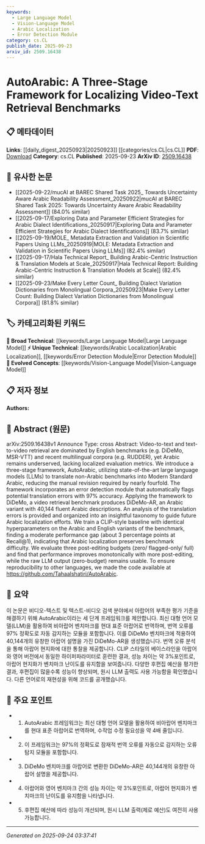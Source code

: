 ```yaml
---
keywords:
  - Large Language Model
  - Vision-Language Model
  - Arabic Localization
  - Error Detection Module
category: cs.CL
publish_date: 2025-09-23
arxiv_id: 2509.16438
---
```


<!-- KEYWORD_LINKING_METADATA:
{
  "processed_timestamp": "2025-09-24T03:37:41.311317",
  "vocabulary_version": "1.0",
  "selected_keywords": [
    "Large Language Model",
    "Vision-Language Model",
    "Arabic Localization",
    "Error Detection Module"
  ],
  "rejected_keywords": [],
  "similarity_scores": {
    "Large Language Model": 0.85,
    "Vision-Language Model": 0.82,
    "Arabic Localization": 0.7,
    "Error Detection Module": 0.68
  },
  "extraction_method": "AI_prompt_based",
  "budget_applied": true,
  "candidates_json": {
    "candidates": [
      {
        "surface": "Large Language Models",
        "canonical": "Large Language Model",
        "aliases": [
          "LLM"
        ],
        "category": "broad_technical",
        "rationale": "Large Language Models are central to the framework's translation process, linking to broader NLP and AI research.",
        "novelty_score": 0.45,
        "connectivity_score": 0.88,
        "specificity_score": 0.65,
        "link_intent_score": 0.85
      },
      {
        "surface": "Video-to-text retrieval",
        "canonical": "Vision-Language Model",
        "aliases": [
          "Video-text retrieval"
        ],
        "category": "evolved_concepts",
        "rationale": "This concept connects to the growing field of Vision-Language Models, which integrate visual and textual data.",
        "novelty_score": 0.55,
        "connectivity_score": 0.79,
        "specificity_score": 0.72,
        "link_intent_score": 0.82
      },
      {
        "surface": "Arabic localization",
        "canonical": "Arabic Localization",
        "aliases": [
          "Arabic translation"
        ],
        "category": "unique_technical",
        "rationale": "This is a unique technical focus of the paper, emphasizing the adaptation of benchmarks to the Arabic language.",
        "novelty_score": 0.78,
        "connectivity_score": 0.65,
        "specificity_score": 0.8,
        "link_intent_score": 0.7
      },
      {
        "surface": "Error detection module",
        "canonical": "Error Detection Module",
        "aliases": [
          "Translation error detection"
        ],
        "category": "unique_technical",
        "rationale": "The module is a novel component of the framework, crucial for ensuring translation accuracy.",
        "novelty_score": 0.65,
        "connectivity_score": 0.6,
        "specificity_score": 0.78,
        "link_intent_score": 0.68
      }
    ],
    "ban_list_suggestions": [
      "benchmark",
      "performance",
      "evaluation"
    ]
  },
  "decisions": [
    {
      "candidate_surface": "Large Language Models",
      "resolved_canonical": "Large Language Model",
      "decision": "linked",
      "scores": {
        "novelty": 0.45,
        "connectivity": 0.88,
        "specificity": 0.65,
        "link_intent": 0.85
      }
    },
    {
      "candidate_surface": "Video-to-text retrieval",
      "resolved_canonical": "Vision-Language Model",
      "decision": "linked",
      "scores": {
        "novelty": 0.55,
        "connectivity": 0.79,
        "specificity": 0.72,
        "link_intent": 0.82
      }
    },
    {
      "candidate_surface": "Arabic localization",
      "resolved_canonical": "Arabic Localization",
      "decision": "linked",
      "scores": {
        "novelty": 0.78,
        "connectivity": 0.65,
        "specificity": 0.8,
        "link_intent": 0.7
      }
    },
    {
      "candidate_surface": "Error detection module",
      "resolved_canonical": "Error Detection Module",
      "decision": "linked",
      "scores": {
        "novelty": 0.65,
        "connectivity": 0.6,
        "specificity": 0.78,
        "link_intent": 0.68
      }
    }
  ]
}
-->

# AutoArabic: A Three-Stage Framework for Localizing Video-Text Retrieval Benchmarks

## 📋 메타데이터

**Links**: [[daily_digest_20250923|20250923]] [[categories/cs.CL|cs.CL]]
**PDF**: [Download](https://arxiv.org/pdf/2509.16438.pdf)
**Category**: cs.CL
**Published**: 2025-09-23
**ArXiv ID**: [2509.16438](https://arxiv.org/abs/2509.16438)

## 🔗 유사한 논문
- [[2025-09-22/mucAI at BAREC Shared Task 2025_ Towards Uncertainty Aware Arabic Readability Assessment_20250922|mucAI at BAREC Shared Task 2025: Towards Uncertainty Aware Arabic Readability Assessment]] (84.0% similar)
- [[2025-09-17/Exploring Data and Parameter Efficient Strategies for Arabic Dialect Identifications_20250917|Exploring Data and Parameter Efficient Strategies for Arabic Dialect Identifications]] (83.7% similar)
- [[2025-09-19/MOLE_ Metadata Extraction and Validation in Scientific Papers Using LLMs_20250919|MOLE: Metadata Extraction and Validation in Scientific Papers Using LLMs]] (82.4% similar)
- [[2025-09-17/Hala Technical Report_ Building Arabic-Centric Instruction & Translation Models at Scale_20250917|Hala Technical Report: Building Arabic-Centric Instruction & Translation Models at Scale]] (82.4% similar)
- [[2025-09-23/Make Every Letter Count_ Building Dialect Variation Dictionaries from Monolingual Corpora_20250923|Make Every Letter Count: Building Dialect Variation Dictionaries from Monolingual Corpora]] (81.8% similar)

## 🏷️ 카테고리화된 키워드
**🧠 Broad Technical**: [[keywords/Large Language Model|Large Language Model]]
**⚡ Unique Technical**: [[keywords/Arabic Localization|Arabic Localization]], [[keywords/Error Detection Module|Error Detection Module]]
**🚀 Evolved Concepts**: [[keywords/Vision-Language Model|Vision-Language Model]]

## 📋 저자 정보

**Authors:** 

## 📄 Abstract (원문)

arXiv:2509.16438v1 Announce Type: cross 
Abstract: Video-to-text and text-to-video retrieval are dominated by English benchmarks (e.g. DiDeMo, MSR-VTT) and recent multilingual corpora (e.g. RUDDER), yet Arabic remains underserved, lacking localized evaluation metrics. We introduce a three-stage framework, AutoArabic, utilizing state-of-the-art large language models (LLMs) to translate non-Arabic benchmarks into Modern Standard Arabic, reducing the manual revision required by nearly fourfold. The framework incorporates an error detection module that automatically flags potential translation errors with 97% accuracy. Applying the framework to DiDeMo, a video retrieval benchmark produces DiDeMo-AR, an Arabic variant with 40,144 fluent Arabic descriptions. An analysis of the translation errors is provided and organized into an insightful taxonomy to guide future Arabic localization efforts. We train a CLIP-style baseline with identical hyperparameters on the Arabic and English variants of the benchmark, finding a moderate performance gap (about 3 percentage points at Recall@1), indicating that Arabic localization preserves benchmark difficulty. We evaluate three post-editing budgets (zero/ flagged-only/ full) and find that performance improves monotonically with more post-editing, while the raw LLM output (zero-budget) remains usable. To ensure reproducibility to other languages, we made the code available at https://github.com/Tahaalshatiri/AutoArabic.

## 📝 요약

이 논문은 비디오-텍스트 및 텍스트-비디오 검색 분야에서 아랍어의 부족한 평가 기준을 해결하기 위해 AutoArabic이라는 세 단계 프레임워크를 제안합니다. 최신 대형 언어 모델(LLM)을 활용하여 비아랍어 벤치마크를 현대 표준 아랍어로 번역하며, 번역 오류를 97% 정확도로 자동 감지하는 모듈을 포함합니다. 이를 DiDeMo 벤치마크에 적용하여 40,144개의 유창한 아랍어 설명을 가진 DiDeMo-AR을 생성했습니다. 번역 오류 분석을 통해 아랍어 현지화에 대한 통찰을 제공합니다. CLIP 스타일의 베이스라인을 아랍어와 영어 버전에서 동일한 하이퍼파라미터로 훈련한 결과, 성능 차이는 약 3%포인트로, 아랍어 현지화가 벤치마크 난이도를 유지함을 보여줍니다. 다양한 후편집 예산을 평가한 결과, 후편집이 많을수록 성능이 향상되며, 원시 LLM 출력도 사용 가능함을 확인했습니다. 다른 언어로의 재현성을 위해 코드를 공개했습니다.

## 🎯 주요 포인트

- 1. AutoArabic 프레임워크는 최신 대형 언어 모델을 활용하여 비아랍어 벤치마크를 현대 표준 아랍어로 번역하며, 수작업 수정 필요성을 약 4배 줄입니다.
- 2. 이 프레임워크는 97%의 정확도로 잠재적 번역 오류를 자동으로 감지하는 오류 탐지 모듈을 포함합니다.
- 3. DiDeMo 벤치마크를 아랍어로 변환한 DiDeMo-AR은 40,144개의 유창한 아랍어 설명을 제공합니다.
- 4. 아랍어와 영어 벤치마크 간의 성능 차이는 약 3%포인트로, 아랍어 현지화가 벤치마크의 난이도를 유지함을 나타냅니다.
- 5. 후편집 예산에 따라 성능이 개선되며, 원시 LLM 출력(제로 예산)도 여전히 사용 가능합니다.


---

*Generated on 2025-09-24 03:37:41*